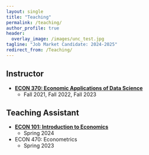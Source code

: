 ```yaml
---
layout: single
title: "Teaching"
permalink: /teaching/
author_profile: true
header:
  overlay_image: /images/unc_test.jpg
tagline: "Job Market Candidate: 2024-2025"
redirect_from: /Teaching/
---
```



## Instructor
- [**ECON 370: Economic Applications of Data Science**](https://alexmarsh.io/teaching/ECON370)
    - Fall 2021, Fall 2022, Fall 2023

## Teaching Assistant
- [**ECON 101: Introduction to Economics**](https://alexmarsh.io/teaching/ECON101_Spring2024)
    - Spring 2024
- ECON 470: Econometrics
    - Spring 2023
